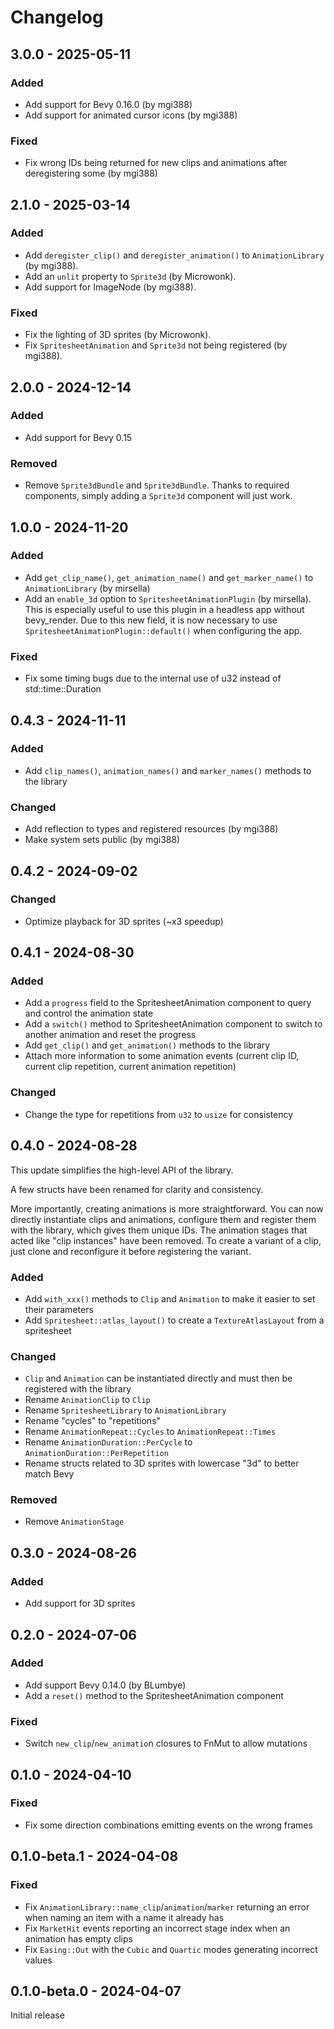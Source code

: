 # Changelog

## 3.0.0 - 2025-05-11

### Added

- Add support for Bevy 0.16.0 (by mgi388)
- Add support for animated cursor icons (by mgi388)

### Fixed

- Fix wrong IDs being returned for new clips and animations after deregistering some (by mgi388)

## 2.1.0 - 2025-03-14

### Added

- Add `deregister_clip()` and `deregister_animation()` to `AnimationLibrary` (by mgi388).
- Add an `unlit` property to `Sprite3d` (by Microwonk).
- Add support for ImageNode (by mgi388).

### Fixed

- Fix the lighting of 3D sprites (by Microwonk).
- Fix `SpritesheetAnimation` and `Sprite3d` not being registered (by mgi388).

## 2.0.0 - 2024-12-14

### Added

- Add support for Bevy 0.15

### Removed

- Remove `Sprite3dBundle` and `Sprite3dBundle`.
  Thanks to required components, simply adding a `Sprite3d` component will just work.

## 1.0.0 - 2024-11-20

### Added

- Add `get_clip_name()`, `get_animation_name()` and `get_marker_name()` to `AnimationLibrary` (by mirsella)
- Add an `enable_3d` option to `SpritesheetAnimationPlugin` (by mirsella).
  This is especially useful to use this plugin in a headless app without bevy_render.
  Due to this new field, it is now necessary to use `SpritesheetAnimationPlugin::default()` when configuring the app.

### Fixed

- Fix some timing bugs due to the internal use of u32 instead of std::time::Duration

## 0.4.3 - 2024-11-11

### Added

- Add `clip_names()`, `animation_names()` and `marker_names()` methods to the library

### Changed

- Add reflection to types and registered resources (by mgi388)
- Make system sets public (by mgi388)

## 0.4.2 - 2024-09-02

### Changed

- Optimize playback for 3D sprites (~x3 speedup)

## 0.4.1 - 2024-08-30

### Added

- Add a `progress` field to the SpritesheetAnimation component to query and control the animation state
- Add a `switch()` method to SpritesheetAnimation component to switch to another animation and reset the progress
- Add `get_clip()` and `get_animation()` methods to the library
- Attach more information to some animation events (current clip ID, current clip repetition, current animation repetition)

### Changed

- Change the type for repetitions from `u32` to `usize` for consistency

## 0.4.0 - 2024-08-28

This update simplifies the high-level API of the library.

A few structs have been renamed for clarity and consistency.

More importantly, creating animations is more straightforward.
You can now directly instantiate clips and animations, configure them and register them with the library, which gives them unique IDs.
The animation stages that acted like "clip instances" have been removed.
To create a variant of a clip, just clone and reconfigure it before registering the variant.

### Added

- Add `with_xxx()` methods to `Clip` and `Animation` to make it easier to set their parameters
- Add `Spritesheet::atlas_layout()` to create a `TextureAtlasLayout` from a spritesheet

### Changed

- `Clip` and `Animation` can be instantiated directly and must then be registered with the library
- Rename `AnimationClip` to `Clip`
- Rename `SpritesheetLibrary` to `AnimationLibrary`
- Rename "cycles" to "repetitions"
- Rename `AnimationRepeat::Cycles` to `AnimationRepeat::Times`
- Rename `AnimationDuration::PerCycle` to `AnimationDuration::PerRepetition`
- Rename structs related to 3D sprites with lowercase "3d" to better match Bevy

### Removed

- Remove `AnimationStage`

## 0.3.0 - 2024-08-26

### Added

- Add support for 3D sprites

## 0.2.0 - 2024-07-06

### Added

- Add support Bevy 0.14.0 (by BLumbye)
- Add a `reset()` method to the SpritesheetAnimation component

### Fixed

- Switch `new_clip`/`new_animatio`n closures to FnMut to allow mutations

## 0.1.0 - 2024-04-10

### Fixed

- Fix some direction combinations emitting events on the wrong frames

## 0.1.0-beta.1 - 2024-04-08

### Fixed

- Fix `AnimationLibrary::name_clip`/`animation`/`marker` returning an error when naming an item with a name it already has
- Fix `MarketHit` events reporting an incorrect stage index when an animation has empty clips
- Fix `Easing::Out` with the `Cubic` and `Quartic` modes generating incorrect values

## 0.1.0-beta.0 - 2024-04-07

Initial release
